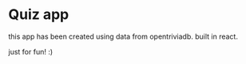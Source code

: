 # Quiz app

this app has been created using data from opentriviadb. 
built in react.

just for fun! :)

